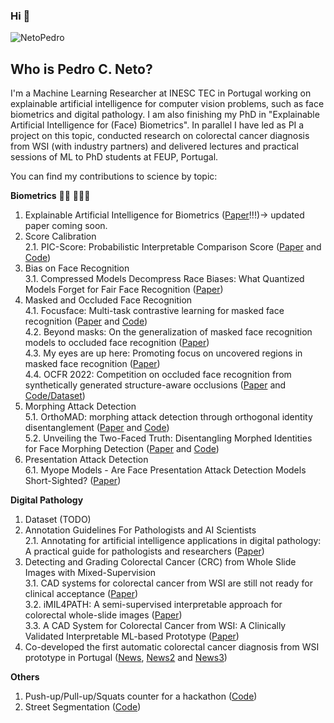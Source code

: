 ### Hi  👋

<p align="left"> <img src="https://komarev.com/ghpvc/?username=NetoPedro" alt="NetoPedro" /> </p>

## Who is Pedro C. Neto? 

I'm a Machine Learning Researcher at INESC TEC in Portugal working on explainable artificial intelligence for computer vision problems, such as face biometrics and digital pathology. I am also finishing my PhD in "Explainable Artificial Intelligence for (Face) Biometrics". In parallel I have led as PI a project on this topic, conducted research on colorectal cancer diagnosis from WSI (with industry partners) and delivered lectures and practical sessions of ML to PhD students at FEUP, Portugal. 


You can find my contributions to science by topic: 

**Biometrics**  🧔🏻 🕵🏻‍♂️
1. Explainable Artificial Intelligence for Biometrics ([Paper](https://arxiv.org/abs/2208.09500)!!!)-> updated paper coming soon. 
2. Score Calibration  
  2.1. PIC-Score: Probabilistic Interpretable Comparison Score ([Paper](https://openaccess.thecvf.com/content/CVPR2023W/Biometrics/html/Neto_PIC-Score_Probabilistic_Interpretable_Comparison_Score_for_Optimal_Matching_Confidence_in_CVPRW_2023_paper.html) and [Code](https://github.com/pterhoer/OptimalMatchingConfidence))  
3. Bias on Face Recognition  
  3.1. Compressed Models Decompress Race Biases: What Quantized Models Forget for Fair Face Recognition ([Paper](https://arxiv.org/abs/2308.11840))  
4. Masked and Occluded Face Recognition  
  4.1. Focusface: Multi-task contrastive learning for masked face recognition ([Paper](https://ieeexplore.ieee.org/abstract/document/9666792/) and [Code](https://github.com/NetoPedro/FocusFace))  
  4.2. Beyond masks: On the generalization of masked face recognition models to occluded face recognition ([Paper](https://ieeexplore.ieee.org/document/9857925))  
  4.3. My eyes are up here: Promoting focus on uncovered regions in masked face recognition ([Paper](https://ieeexplore.ieee.org/abstract/document/9548320))  
  4.4. OCFR 2022: Competition on occluded face recognition from synthetically generated structure-aware occlusions ([Paper](https://ieeexplore.ieee.org/abstract/document/10007963) and [Code/Dataset](https://github.com/NetoPedro/OCFR-2022))  
5. Morphing Attack Detection  
  5.1. OrthoMAD: morphing attack detection through orthogonal identity disentanglement ([Paper](https://ieeexplore.ieee.org/abstract/document/9897057) and [Code](https://github.com/NetoPedro/OrthoMAD))  
  5.2. Unveiling the Two-Faced Truth: Disentangling Morphed Identities for Face Morphing Detection ([Paper](https://arxiv.org/abs/2306.03002) and [Code](https://github.com/NetoPedro/IDistill))  
6. Presentation Attack Detection  
  6.1. Myope Models - Are Face Presentation Attack Detection Models Short-Sighted? ([Paper](https://openaccess.thecvf.com/content/WACV2022W/XAI4B/html/Neto_Myope_Models_-_Are_Face_Presentation_Attack_Detection_Models_Short-Sighted_WACVW_2022_paper.html))  

**Digital Pathology**
1. Dataset (TODO)
2. Annotation Guidelines For Pathologists and AI Scientists  
   2.1. Annotating for artificial intelligence applications in digital pathology: A practical guide for pathologists and researchers ([Paper](https://www.sciencedirect.com/science/article/pii/S0893395222055260))   
3. Detecting and Grading Colorectal Cancer (CRC) from Whole Slide Images with Mixed-Supervision   
   3.1. CAD systems for colorectal cancer from WSI are still not ready for clinical acceptance ([Paper](https://www.nature.com/articles/s41598-021-93746-z))   
   3.2. iMIL4PATH: A semi-supervised interpretable approach for colorectal whole-slide images ([Paper](https://www.mdpi.com/2072-6694/14/10/2489))   
   3.3. A CAD System for Colorectal Cancer from WSI: A Clinically Validated Interpretable ML-based Prototype ([Paper](https://arxiv.org/abs/2301.02608))  
4. Co-developed the first automatic colorectal cancer diagnosis from WSI prototype in Portugal ([News](https://noticias.up.pt/inesc-tec-desenvolve-solucao-pioneira-para-diagnostico-do-cancro-colorretal/),  [News2](https://www.publico.pt/2022/02/23/ciencia/noticia/desenvolvida-solucao-optimizar-diagnostico-doencas-colorrectais-1996497) and [News3](https://noticiassaude.pt/desenvolvido-no-pais-prototipo-de-ia-que-ajuda-no-diagnostico-do-cancro-colorretal/))

**Others**
1. Push-up/Pull-up/Squats counter for a hackathon ([Code](https://github.com/NetoPedro/Deep-Learning-Push-Up-Counter))
2. Street Segmentation ([Code](https://github.com/NetoPedro/Street-Segmentation-Pytorch))


